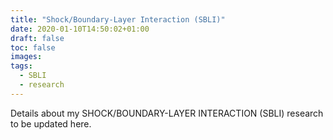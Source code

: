 ```yaml
---
title: "Shock/Boundary-Layer Interaction (SBLI)"
date: 2020-01-10T14:50:02+01:00
draft: false
toc: false
images:
tags:
  - SBLI
  - research
---
```


Details about my SHOCK/BOUNDARY-LAYER INTERACTION (SBLI) research to be updated here.
